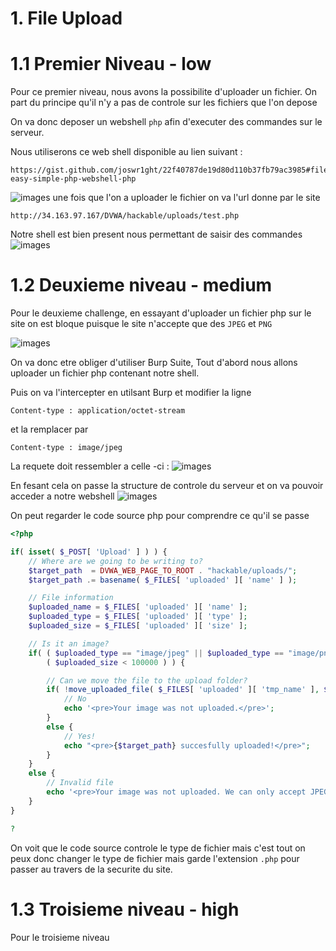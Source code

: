 # 1. File Upload

# 1.1 Premier Niveau - low

Pour ce premier niveau, nous avons la possibilite d'uploader un fichier. On part du principe qu'il n'y a pas de controle sur les fichiers que l'on depose

On va donc deposer un webshell `php` afin d'executer des commandes sur le serveur.  

Nous utiliserons ce web shell disponible au lien suivant :

```
https://gist.github.com/joswr1ght/22f40787de19d80d110b37fb79ac3985#file-easy-simple-php-webshell-php
```

![images](C:\Users\Sacha\Desktop\pentest_dvwa\rapport_dvwa\images\fileUpload\1.png)
une fois que l'on a uploader le fichier on va l'url donne par le site

```
http://34.163.97.167/DVWA/hackable/uploads/test.php
```

Notre shell est bien present nous permettant de saisir des commandes 
![images](C:\Users\Sacha\Desktop\pentest_dvwa\rapport_dvwa\images\fileUpload\2.png)

# 1.2 Deuxieme niveau - medium

Pour le deuxieme challenge, en essayant d'uploader un fichier php sur le site on est bloque puisque le site n'accepte que des `JPEG` et `PNG`

![images](C:\Users\Sacha\Desktop\pentest_dvwa\rapport_dvwa\images\fileUpload\3.png)

On va donc etre obliger d'utiliser Burp Suite, Tout d'abord nous allons uploader un fichier php contenant notre shell.  

Puis on va l'intercepter en utilsant Burp et modifier la ligne 

```
Content-type : application/octet-stream
```

et la remplacer par 

```
Content-type : image/jpeg
```

La requete doit ressembler a celle -ci :
![images](C:\Users\Sacha\Desktop\pentest_dvwa\rapport_dvwa\images\fileUpload\4.png)

En fesant cela on passe la structure de controle du serveur et on va pouvoir acceder a notre webshell
![images](C:\Users\Sacha\Desktop\pentest_dvwa\rapport_dvwa\images\fileUpload\5.png)

On peut regarder le code source php pour comprendre ce qu'il se passe 

```php
<?php

if( isset( $_POST[ 'Upload' ] ) ) {
    // Where are we going to be writing to?
    $target_path  = DVWA_WEB_PAGE_TO_ROOT . "hackable/uploads/";
    $target_path .= basename( $_FILES[ 'uploaded' ][ 'name' ] );

    // File information
    $uploaded_name = $_FILES[ 'uploaded' ][ 'name' ];
    $uploaded_type = $_FILES[ 'uploaded' ][ 'type' ];
    $uploaded_size = $_FILES[ 'uploaded' ][ 'size' ];

    // Is it an image?
    if( ( $uploaded_type == "image/jpeg" || $uploaded_type == "image/png" ) &&
        ( $uploaded_size < 100000 ) ) {

        // Can we move the file to the upload folder?
        if( !move_uploaded_file( $_FILES[ 'uploaded' ][ 'tmp_name' ], $target_path ) ) {
            // No
            echo '<pre>Your image was not uploaded.</pre>';
        }
        else {
            // Yes!
            echo "<pre>{$target_path} succesfully uploaded!</pre>";
        }
    }
    else {
        // Invalid file
        echo '<pre>Your image was not uploaded. We can only accept JPEG or PNG images.</pre>';
    }
}

?
```

On voit que le code source controle le type de fichier mais c'est tout on peux donc changer le type de fichier mais garde l'extension `.php` pour passer au travers de la securite du site.

# 1.3 Troisieme niveau - high

Pour le troisieme niveau 